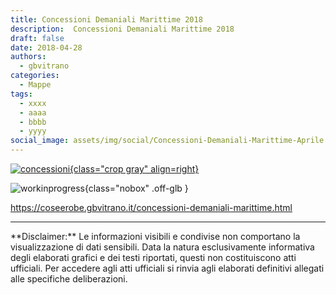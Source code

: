 ```yaml
---
title: Concessioni Demaniali Marittime 2018
description:  Concessioni Demaniali Marittime 2018
draft: false
date: 2018-04-28
authors:
  - gbvitrano
categories:
  - Mappe
tags:
  - xxxx
  - aaaa
  - bbbb
  - yyyy
social_image: assets/img/social/Concessioni-Demaniali-Marittime-Aprile.jpg
--- 
```

<style>.md-typeset code { background-color: #fff0;} 
</style>
[![concessioni](Concessioni-Demaniali-Marittime-Aprile.jpg "Concessioni Demaniali Marittime 2018" ){class="crop gray" align=right}](index.md) 

![workinprogress](https://coseerobe.it/assets/img/workinprogress.jpg "Work in progress"){class="nobox" .off-glb }
<!-- more -->

https://coseerobe.gbvitrano.it/concessioni-demaniali-marittime.html

<hr>
**Disclaimer:** Le informazioni visibili e condivise non comportano la visualizzazione di dati sensibili. Data la natura esclusivamente informativa degli elaborati grafici e dei testi riportati, questi non costituiscono atti ufficiali. Per accedere agli atti ufficiali si rinvia agli elaborati definitivi allegati alle specifiche deliberazioni.